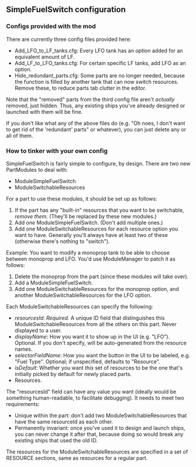 ## SimpleFuelSwitch configuration

### Configs provided with the mod

There are currently three config files provided here:

* Add_LFO_to_LF_tanks.cfg:  Every LFO tank has an option added for an equivalent amount of LF.
* Add_LF_to_LFO_tanks.cfg:  For certain specific LF tanks, add LFO as an option.
* Hide_redundant_parts.cfg:  Some parts are no longer needed, because the function is filled by another tank that can now switch resources. Remove these, to reduce parts tab clutter in the editor.

Note that the "removed" parts from the third config file aren't _actually_ removed, just hidden.  Thus, any existing ships you've already designed or launched with them will be fine.

If you don't like what any of the above files do (e.g. "Oh noes, I don't want to get rid of the 'redundant' parts" or whatever), you can just delete any or all of them.


### How to tinker with your own config

SimpleFuelSwitch is fairly simple to configure, by design. There are two new PartModules to deal with:

* ModuleSimpleFuelSwitch
* ModuleSwitchableResources

For a part to use these modules, it should be set up as follows:

1. If the part has any "built-in" resources that you want to be switchable, _remove them_. (They'll be replaced by these new modules.)
2. Add _one_ ModuleSimpleFuelSwitch. (Don't add multiple ones.)
3. Add one ModuleSwitchableResources for each resource option you want to have. Generally you'll always have at least two of these (otherwise there's nothing to "switch").

Example:  You want to modify a monoprop tank to be able to choose between monoprop and LFO. You'd use ModuleManager to patch it as follows:

1. Delete the monoprop from the part (since these modules will take over).
2. Add a ModuleSimpleFuelSwitch.
3. Add one ModuleSwitchableResources for the monoprop option, and another ModuleSwitchableResources for the LFO option.

Each ModuleSwitchableResources can specify the following:

* _resourcesId_: *Required.* A unique ID field that distinguishes this ModuleSwitchableResources from all the others on this part. Never displayed to a user.
* _displayName_: How you want it to show up in the UI (e.g. "LFO"). Optional. If you don't specify, will be auto-generated from the resource names.
* _selectorFieldName_: How you want the button in the UI to be labeled, e.g. "Fuel Type". Optional; if unspecified, defaults to "Resource".
* _isDefault_: Whether you want _this_ set of resources to be the one that's initially picked by default for newly placed parts.
* Resources.

The "resourcesId" field can have any value you want (ideally would be something human-readable, to facilitate debugging).  It needs to meet two requirements:

* Unique within the part: don't add two ModuleSwitchableResources that have the same resourceId as each other.
* Permanently invariant: once you've used it to design and launch ships, you can never change it after that, because doing so would break any existing ships that used the old ID.

The resources for the ModuleSwitchableResources are specified in a set of RESOURCE sections, same as resources for a regular part.
